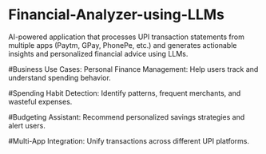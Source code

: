 # Financial-Analyzer-using-LLMs
AI-powered application that processes UPI transaction statements from 
multiple apps (Paytm, GPay, PhonePe, etc.) and generates actionable insights and 
personalized financial advice using LLMs. 

#Business Use Cases: 
Personal Finance Management: Help users track and understand spending 
behavior. 
 
#Spending Habit Detection: 
Identify patterns, frequent merchants, and wasteful expenses. 
 
#Budgeting Assistant: 
Recommend personalized savings strategies and alert users. 
 
#Multi-App Integration: 
Unify transactions across different UPI platforms. 
 
